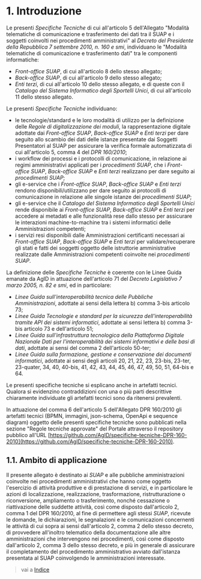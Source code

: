 # 1. Introduzione

Le presenti *Specifiche Tecniche* di cui all'articolo 5 dell'Allegato "Modalità telematiche di comunicazione e trasferimento dei dati tra il SUAP e i soggetti coinvolti nei procedimenti amministrativi" al *Decreto del Presidente della Repubblica 7 settembre 2010, n. 160 e smi*, individuano le "Modalità telematiche di comunicazione e trasferimento dati" tra le componenti informatiche:

- *Front-office SUAP*, di cui all'articolo 8 dello stesso allegato;
- *Back-office SUAP*, di cui all'articolo 9 dello stesso allegato;
- *Enti terzi*, di cui all'articolo 10 dello stesso allegato,
e di queste con il *Catalogo del Sistema Informatico degli Sportelli Unici*, di cui all'articolo 11 dello stesso allegato.

Le presenti *Specifiche Tecniche* individuano:

- le tecnologie/standard e le loro modalità di utilizzo per la definizione delle *Regole di digitalizzazione dei moduli*, la rappresentazione digitale adottate dai *Front-office SUAP*, *Back-office SUAP* e *Enti terzi* per dare seguito allo scambio dei dati delle istanze presentate dai Soggetti Presentatori al SUAP per assicurare la verifica formale automatizzata di cui all'articolo 5, comma 4 del *DPR 160/2010*;
- i workflow dei processi e i protocolli di comunicazione, in relazione ai regimi amministrativi applicati per i *procedimenti SUAP*, che i *Front-office SUAP*, *Back-office SUAP* e *Enti terzi* realizzano per dare seguito ai *procedimenti SUAP*;
- gli e-service che i *Front-office SUAP*, *Back-office SUAP* e *Enti terzi* rendono disponibili/utilizzano per dare seguito ai protocolli di comunicazione in relazione alle singole istanze dei *procedimenti SUAP*;
- gli e-service che il *Catalogo del Sistema Informatico degli Sportelli Unici* rende disponibile ai *Front-office SUAP*, *Back-office SUAP* e *Enti terzi* per accedere ai metadati e alle funzionalità rese dallo stesso per assicurare le interazioni machine-to-machine tra i sistemi informatici delle Amministrazioni competenti;
- i servizi resi disponibili dalle Amministrazioni certificanti necessari ai *Front-office SUAP*, *Back-office SUAP* e *Enti terzi* per validare/recuperare gli stati e fatti dei soggetti oggetto delle istruttorie amministrative realizzate dalle Amministrazioni competenti coinvolte nei *procedimenti SUAP*.

La definizione delle *Specifiche Tecniche* è coerente con le Linee Guida emanate da AgID in attuazione dell'articolo 71 del *Decreto Legislativo 7 marzo 2005, n. 82 e smi*, ed in particolare:

- *Linee Guida sull'interoperabilità tecnica delle Pubbliche Amministrazioni*, adottate ai sensi della lettera b) comma 3-bis articolo 73;
- *Linee Guida Tecnologie e standard per la sicurezza dell'interoperabilità tramite API dei sistemi informatici*, adottate ai sensi lettera b) comma 3-bis articolo 73 e dell'articolo 51;
- *Linee Guida sull'infrastruttura tecnologica della Piattaforma Digitale Nazionale Dati per l'interoperabilità dei sistemi informativi e delle basi di dati*, adottate ai sensi del comma 2 dell'articolo 50-ter;
- *Linee Guida sulla formazione, gestione e conservazione dei documenti informatici*, adottate ai sensi degli articoli 20, 21, 22, 23, 23-bis, 23-ter, 23-quater, 34, 40, 40-bis, 41, 42, 43, 44, 45, 46, 47, 49, 50, 51, 64-bis e 64.

Le presenti specifiche tecniche si esplicano anche in artefatti tecnici. Qualora si evidenzino contraddizioni con una o più parti descrittive chiaramente individuate gli artefatti tecnici sono da ritenersi prevalenti.

In attuazione del comma 6 dell'articolo 5 dell'Allegato DPR 160/2010 gli artefatti tecnici (BPMN, immagini, json-schema, OpenApi e sequence diagram) oggetto delle presenti specifiche tecniche sono pubblicati nella sezione "Regole tecniche approvate" del Portale attraverso il repository pubblico all'URL [https://github.com/AgID/specifiche-tecniche-DPR-160-2010](https://github.com/AgID/specifiche-tecniche-DPR-160-2010).

## 1.1. Ambito di applicazione

Il presente allegato è destinato ai *SUAP* e alle pubbliche amministrazioni coinvolte nei procedimenti amministrativi che hanno come oggetto l'esercizio di attività produttive e di prestazione di servizi, e in particolare le azioni di localizzazione, realizzazione, trasformazione, ristrutturazione o riconversione, ampliamento o trasferimento, nonché cessazione o riattivazione delle suddette attività, così come disposto dall'articolo 2, comma 1 del DPR 160/2010, al fine di permettere agli stessi *SUAP*, ricevute le domande, le dichiarazioni, le segnalazioni e le comunicazioni concernenti le attività di cui sopra ai sensi dall'articolo 2, comma 2 dello stesso decreto, di provvedere all'inoltro telematico della documentazione alle altre amministrazioni che intervengono nei procedimenti, così come disposto dall'articolo 2, comma 3 dello stesso decreto, e più in generale di assicurare il completamento del procedimento amministrativo avviato dall'istanza presentata al SUAP coinvolgendo le amministrazioni interessate.


> vai a [Indice](../indice.md)
